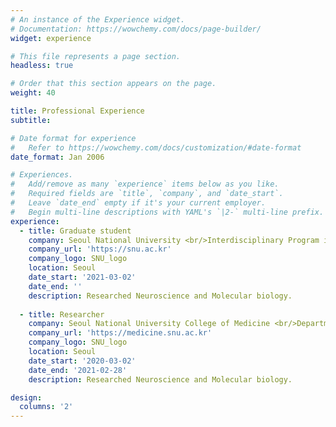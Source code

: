 ```yaml
---
# An instance of the Experience widget.
# Documentation: https://wowchemy.com/docs/page-builder/
widget: experience

# This file represents a page section.
headless: true

# Order that this section appears on the page.
weight: 40

title: Professional Experience
subtitle:

# Date format for experience
#   Refer to https://wowchemy.com/docs/customization/#date-format
date_format: Jan 2006

# Experiences.
#   Add/remove as many `experience` items below as you like.
#   Required fields are `title`, `company`, and `date_start`.
#   Leave `date_end` empty if it's your current employer.
#   Begin multi-line descriptions with YAML's `|2-` multi-line prefix.
experience:
  - title: Graduate student
    company: Seoul National University <br/>Interdisciplinary Program in Neuroscience M.S. Program
    company_url: 'https://snu.ac.kr'
    company_logo: SNU_logo
    location: Seoul
    date_start: '2021-03-02'
    date_end: ''
    description: Researched Neuroscience and Molecular biology.
        
  - title: Researcher
    company: Seoul National University College of Medicine <br/>Department of Physiology and Biomedical Sciences
    company_url: 'https://medicine.snu.ac.kr'
    company_logo: SNU_logo
    location: Seoul
    date_start: '2020-03-02'
    date_end: '2021-02-28'
    description: Researched Neuroscience and Molecular biology.

design:
  columns: '2'
---
```

